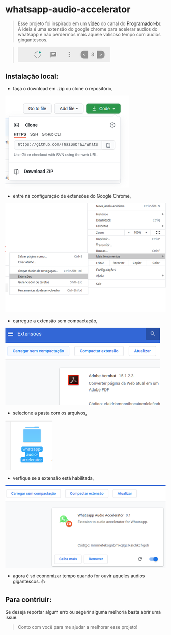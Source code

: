 # whatsapp-audio-accelerator
> Esse projeto foi inspirado em um [vídeo](https://www.youtube.com/watch?v=j0Ih1xVyKbY&t=669s) do canal do [Programador-br](https://www.youtube.com/channel/UCrdgeUeCll2QKmqmihIgKBQ). A ideia é uma extensão do google chrome para acelerar audios do whatsapp e não perdermos mais aquele valisoso tempo com audios gingantescos.

> <img src="./images/extension-print.png" alt="print da extensão">

## Instalação local:

- faça o download em .zip ou clone o repositório,

<img src="./images/step1.png" alt="print da extensão">

- entre na configuração de extensões do Google Chrome,

<img src="./images/step2.png" alt="print da extensão">

- carregue a extensão sem compactação,

<img src="./images/step3.png" alt="print da extensão">

- selecione a pasta com os arquivos,

<img src="./images/step4.png" alt="print da extensão">

- verfique se a extensão está habilitada,

<img src="./images/step5.png" alt="print da extensão">

- agora é só economizar tempo quando for ouvir aqueles audios gigantescos. :thumbsup:

## Para contriuir:

Se deseja reportar algum erro ou segerir alguma melhoria basta abrir uma issue.

> Conto com você para me ajudar a melhorar esse projeto!
